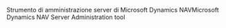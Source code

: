 <span data-ttu-id="7f82f-101">Strumento di amministrazione server di Microsoft Dynamics NAV</span><span class="sxs-lookup"><span data-stu-id="7f82f-101">Microsoft Dynamics NAV Server Administration tool</span></span>